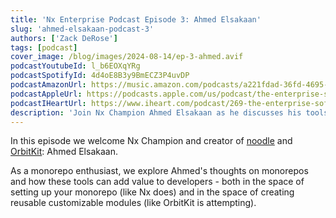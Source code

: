 ```yaml
---
title: 'Nx Enterprise Podcast Episode 3: Ahmed Elsakaan'
slug: 'ahmed-elsakaan-podcast-3'
authors: ['Zack DeRose']
tags: [podcast]
cover_image: /blog/images/2024-08-14/ep-3-ahmed.avif
podcastYoutubeId: l_b6EOXqYRg
podcastSpotifyId: 4d4oE8B3y9BmECZ3P4uvDP
podcastAmazonUrl: https://music.amazon.com/podcasts/a221fdad-36fd-4695-a5b4-038d7b99d284/episodes/28209cf9-1b88-48b5-a798-7b24c843e9b1/the-enterprise-software-podcast-by-nx-the-enterprise-software-podcast-by-nx-3-ahmed-elsakaan
podcastAppleUrl: https://podcasts.apple.com/us/podcast/the-enterprise-software-podcast-by-nx-3-ahmed-elsakaan/id1752704996?i=1000665363260
podcastIHeartUrl: https://www.iheart.com/podcast/269-the-enterprise-software-po-186891508/episode/the-enterprise-software-podcast-by-nx-205664230/
description: 'Join Nx Champion Ahmed Elsakaan as he discusses his tools noodle and OrbitKit, exploring how they improve monorepo setup and module creation.'
---
```


In this episode we welcome Nx Champion and creator of [noodle](https://noodle.run) and [OrbitKit](https://orbitkit.dev/): Ahmed Elsakaan.

As a monorepo enthusiast, we explore Ahmed's thoughts on monorepos and how these tools can add value to developers - both in the space of setting up your monorepo (like Nx does) and in the space of creating reusable customizable modules (like OrbitKit is attempting).
